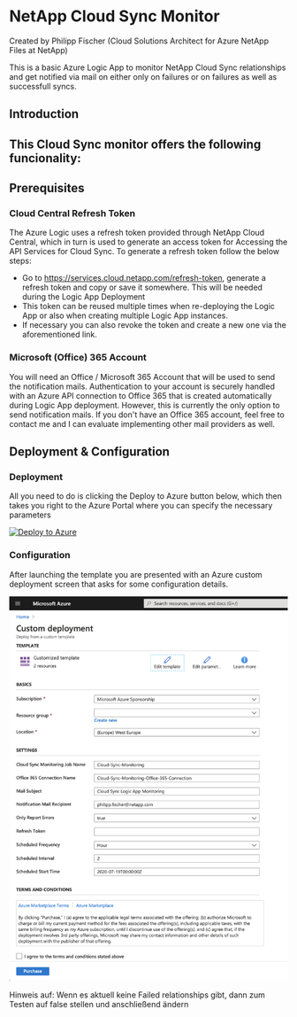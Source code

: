# NetApp Cloud Sync Monitor

Created by Philipp Fischer (Cloud Solutions Architect for Azure NetApp Files at NetApp)

This is a basic Azure Logic App to monitor NetApp Cloud Sync relationships and get notified via mail on either only on failures or on failures as well as successfull syncs.

## Introduction
This Cloud Sync monitor offers the following funcionality:
- 

## Prerequisites
### Cloud Central Refresh Token
The Azure Logic uses a refresh token provided through NetApp Cloud Central, which in turn is used to generate an access token for Accessing the API Services for Cloud Sync.
To generate a refresh token follow the below steps:

- Go to https://services.cloud.netapp.com/refresh-token, generate a refresh token and copy or save it somewhere. This will be needed during the Logic App Deployment
- This token can be reused multiple times when re-deploying the Logic App or also when creating multiple Logic App instances.
- If necessary you can also revoke the token and create a new one via the aforementioned link.

### Microsoft (Office) 365 Account
You will need an Office / Microsoft 365 Account that will be used to send the notification mails. Authentication to your account is securely handled with an Azure API connection to Office 365 that is created automatically during Logic App deployment. However, this is currently the only option to send notification mails.
If you don't have an Office 365 account, feel free to contact me and I can evaluate implementing other mail providers as well.


## Deployment & Configuration
### Deployment

All you need to do is clicking the Deploy to Azure button below, which then takes you right to the Azure Portal where you can specify the necessary parameters

[![Deploy to Azure](https://aka.ms/deploytoazurebutton)](https://portal.azure.com/#create/Microsoft.Template/uri/https%3A%2F%2Fraw.githubusercontent.com%2Ffischerphilipp%2FCloudSyncMonitor%2Fmaster%2Ftemplate.json)

### Configuration
After launching the template you are presented with an Azure custom deployment screen that asks for some configuration details.

![Deployment Configuration](Screenshots/DeploymentParameters.png)



Hinweis auf: Wenn es aktuell keine Failed relationships gibt, dann zum Testen auf false stellen und anschließend ändern